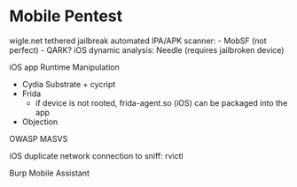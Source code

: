 # Mobile Pentest

wigle.net tethered jailbreak automated IPA/APK scanner: - MobSF (not perfect) - QARK? iOS dynamic analysis: Needle (requires jailbroken device)

iOS app Runtime Manipulation

* Cydia Substrate + cycript
* Frida
  * if device is not rooted, frida-agent.so (iOS) can be packaged into the app
* Objection

OWASP MASVS

iOS duplicate network connection to sniff: rvictl

Burp Mobile Assistant
